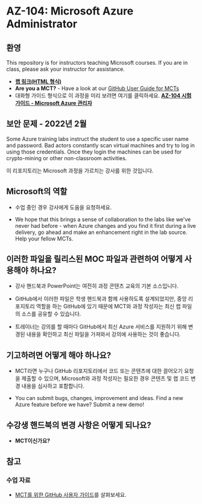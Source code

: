 # <a name="az-104-microsoft-azure-administrator"></a>AZ-104: Microsoft Azure Administrator

## <a name="welcome"></a>환영

This repository is for instructors teaching Microsoft courses. If you are in class, please ask your instructor for assistance. 

- **[랩 링크(HTML 형식)](https://microsoftlearning.github.io/AZ-104-MicrosoftAzureAdministrator/)**
- <bpt id="p1">**</bpt>Are you a MCT?<ept id="p1">**</ept> - Have a look at our <bpt id="p1">[</bpt>GitHub User Guide for MCTs<ept id="p1">](https://microsoftlearning.github.io/MCT-User-Guide/)</ept>
- 대화형 가이드 형식으로 이 과정을 미리 보려면 여기를 클릭하세요. **[AZ-104 시험 가이드 - Microsoft Azure 관리자](https://mslabs.cloudguides.com/en-us/guides/AZ-104%20Exam%20Guide%20-%20Microsoft%20Azure%20Administrator)**

## <a name="security-issue---february-2022"></a>보안 문제 - 2022년 2월

Some Azure training labs instruct the student to use a specific user name and password. Bad actors constantly scan virtual machines and try to log in using those credentials.
Once they login the machines can be used for crypto-mining or other non-classroom activities.

이 리포지토리는 Microsoft 과정을 가르치는 강사를 위한 것입니다. 

## <a name="what-are-we-doing"></a>Microsoft의 역할

- 수업 중인 경우 강사에게 도움을 요청하세요.

- We hope that this brings a sense of collaboration to the labs like we've never had before - when Azure changes and you find it first during a live delivery, go ahead and make an enhancement right in the lab source.  Help your fellow MCTs.

## <a name="how-should-i-use-these-files-relative-to-the-released-moc-files"></a>이러한 파일을 릴리스된 MOC 파일과 관련하여 어떻게 사용해야 하나요?

- 강사 핸드북과 PowerPoint는 여전히 과정 콘텐츠 교육의 기본 소스입니다.

- GitHub에서 이러한 파일은 학생 핸드북과 함께 사용하도록 설계되었지만, 중앙 리포지토리 역할을 하는 GitHub에 있기 때문에 MCT와 과정 작성자는 최신 랩 파일의 소스를 공유할 수 있습니다.

- 트레이너는 강의를 할 때마다 GitHub에서 최신 Azure 서비스를 지원하기 위해 변경된 내용을 확인하고 최신 파일을 가져와서 강의에 사용하는 것이 좋습니다.

## <a name="how-do-i-contribute"></a>기고하려면 어떻게 해야 하나요?

- MCT라면 누구나 GitHub 리포지토리에서 코드 또는 콘텐츠에 대한 끌어오기 요청을 제출할 수 있으며, Microsoft와 과정 작성자는 필요한 경우 콘텐츠 및 랩 코드 변경 내용을 심사하고 포함합니다.

- You can submit bugs, changes, improvement and ideas.  Find a new Azure feature before we have?  Submit a new demo!

## <a name="what-about-changes-to-the-student-handbook"></a>수강생 핸드북의 변경 사항은 어떻게 되나요?

- **MCT이신가요?**

## <a name="notes"></a>참고

### <a name="classroom-materials"></a>수업 자료

- [MCT를 위한 GitHub 사용자 가이드](https://microsoftlearning.github.io/MCT-User-Guide/)를 살펴보세요.
